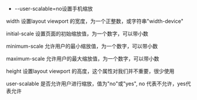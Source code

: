  
 
-
     <meta name="viewport" content="width=device-width,user-scalable=no"/> --user-scalable=no设置手机缩放


width
设置layout viewport  的宽度，为一个正整数，或字符串"width-device"

initial-scale
设置页面的初始缩放值，为一个数字，可以带小数

minimum-scale
允许用户的最小缩放值，为一个数字，可以带小数

maximum-scale
允许用户的最大缩放值，为一个数字，可以带小数

height
设置layout viewport  的高度，这个属性对我们并不重要，很少使用

user-scalable
是否允许用户进行缩放，值为"no"或"yes", no 代表不允许，yes代表允许
